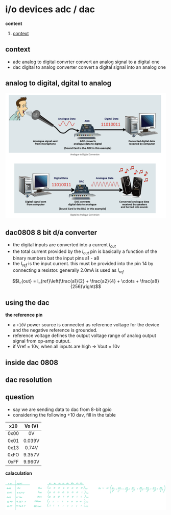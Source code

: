 # i/o devices adc / dac

**content**

1.  [context](#context)

## context

-  adc analog to digital convrter  convert an analog signal to a digital one
-  dac digital to analog converter  convert a digital signal into an analog one

## analog to digital, dgital to analog

![figure](./adc-dac.png)

## dac0808 8 bit d/a converter

-  the digital inputs are converted into a current $I_{out}$
-  the total current provided by the $I_{out}$ pin is basically a function of the binary numbers bat the input pins a1 - a8
-  the $I_{ref}$ is the input current.  this must be provided into the pin 14 by connecting a resistor.  generally 2.0mA is used as $I_{ref}$

$$I_{out} = I_{ref}\left(\frac{a1}{2} + \frac{a2}{4} + \cdots + \frac{a8}{256}\right)$$

## using the dac

**the reference pin**

-  a `+10V` power source is connected as reference voltage for the device and the negative reference is grounded.
-  reference voltage defines the output voltage range of analog output signal from op-amp output.  
-  if Vref = 10v, when all inputs are high => Vout = 10v

## inside dac 0808

## dac resolution

## question

-  say we are sending data to dac from 8-bit gpio
-  considering the following +10 dav, fill in the table

| x10  | Vo (V) |
|:----:|:------:|
| 0x00 | 0V     |
| 0x01 | 0.039V |
| 0x13 | 0.74V  |
| 0xFO | 9.357V |
| 0xFF | 9.960V |

**calaculation**

![calc](./calc.png)
